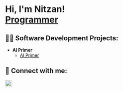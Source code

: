 <h1>Hi, I'm Nitzan! <br/><a href="https://github.com/nitzansaar">Programmer</a></h1>

<h2>👨‍💻 Software Development Projects:</h2>

- <b>AI Primer</b>
  - [AI Primer](https://github.com/nitzansaar/AI_Primer)

<h2> 🤳 Connect with me:</h2>

[<img align="left" alt="NitzanSaar | LinkedIn" width="22px" src="https://cdn.jsdelivr.net/npm/simple-icons@v3/icons/linkedin.svg" />][linkedin]

[linkedin]: https://www.linkedin.com/in/nitzans/

